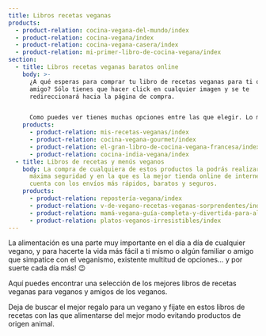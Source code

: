 ```yaml
---
title: Libros recetas veganas
products:
  - product-relation: cocina-vegana-del-mundo/index
  - product-relation: cocina-vegana/index
  - product-relation: cocina-vegana-casera/index
  - product-relation: mi-primer-libro-de-cocina-vegana/index
section:
  - title: Libros recetas veganas baratos online
    body: >-
      ¿A qué esperas para comprar tu libro de recetas veganas para ti o para tu
      amigo? Sólo tienes que hacer click en cualquier imagen y se te
      redireccionará hacia la página de compra.


      Como puedes ver tienes muchas opciones entre las que elegir. Lo más difícil no es cocinar vegano, sino saber qué receta elegir entre las muchas que existen a la vez ricas, variadas y exentas de productos de origen animal.
    products:
      - product-relation: mis-recetas-veganas/index
      - product-relation: cocina-vegana-gourmet/index
      - product-relation: el-gran-libro-de-cocina-vegana-francesa/index
      - product-relation: cocina-india-vegana/index
  - title: Libros de recetas y menús veganos
    body: La compra de cualquiera de estos productos la podrás realizar con la
      máxima seguridad y en la que es la mejor tienda online de internet, que
      cuenta con los envíos más rápidos, baratos y seguros.
    products:
      - product-relation: repostería-vegana/index
      - product-relation: v-de-vegano-recetas-veganas-sorprendentes/index
      - product-relation: mamá-vegana-guía-completa-y-divertida-para-alimentar-a-tus-hijos-con-sabrosas-recetas-veganas/index
      - product-relation: platos-veganos-irresistibles/index
---
```

La alimentación es una parte muy importante en el día a día de cualquier vegano, y para hacerte la vida más fácil a ti mismo o algún familiar o amigo que simpatice con el veganismo, existente multitud de opciones… y por suerte cada día más! 😉

Aquí puedes encontrar una selección de los mejores libros de recetas veganas para veganos y amigos de los veganos.

Deja de buscar el mejor regalo para un vegano y fíjate en estos libros de recetas con las que alimentarse del mejor modo evitando productos de origen animal.
